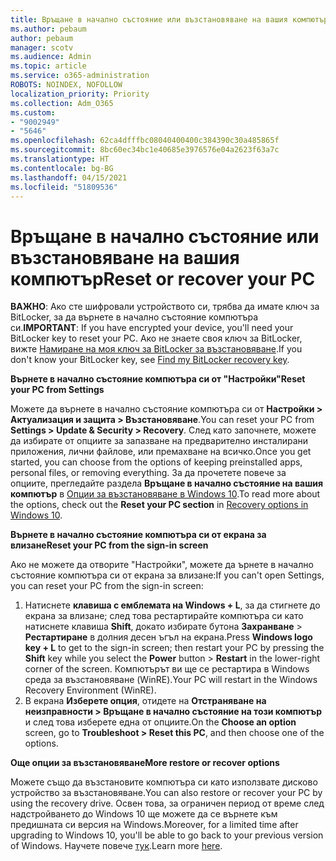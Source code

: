 ```yaml
---
title: Връщане в начално състояние или възстановяване на вашия компютър
ms.author: pebaum
author: pebaum
manager: scotv
ms.audience: Admin
ms.topic: article
ms.service: o365-administration
ROBOTS: NOINDEX, NOFOLLOW
localization_priority: Priority
ms.collection: Adm_O365
ms.custom:
- "9002949"
- "5646"
ms.openlocfilehash: 62ca4dfffbc08040400400c384390c30a485865f
ms.sourcegitcommit: 8bc60ec34bc1e40685e3976576e04a2623f63a7c
ms.translationtype: HT
ms.contentlocale: bg-BG
ms.lasthandoff: 04/15/2021
ms.locfileid: "51809536"
---
```

# <a name="reset-or-recover-your-pc"></a><span data-ttu-id="6dd9f-102">Връщане в начално състояние или възстановяване на вашия компютър</span><span class="sxs-lookup"><span data-stu-id="6dd9f-102">Reset or recover your PC</span></span>

<span data-ttu-id="6dd9f-103">**ВАЖНО**: Ако сте шифровали устройството си, трябва да имате ключ за BitLocker, за да върнете в начално състояние компютъра си.</span><span class="sxs-lookup"><span data-stu-id="6dd9f-103">**IMPORTANT**: If you have encrypted your device, you'll need your BitLocker key to reset your PC.</span></span> <span data-ttu-id="6dd9f-104">Ако не знаете своя ключ за BitLocker, вижте [Намиране на моя ключ за BitLocker за възстановяване](https://support.microsoft.com/help/4026181/windows-10-find-my-bitlocker-recovery-key).</span><span class="sxs-lookup"><span data-stu-id="6dd9f-104">If you don't know your BitLocker key, see [Find my BitLocker recovery key](https://support.microsoft.com/help/4026181/windows-10-find-my-bitlocker-recovery-key).</span></span>

<span data-ttu-id="6dd9f-105">**Върнете в начално състояние компютъра си от "Настройки"**</span><span class="sxs-lookup"><span data-stu-id="6dd9f-105">**Reset your PC from Settings**</span></span>

<span data-ttu-id="6dd9f-106">Можете да върнете в начално състояние компютъра си от **Настройки > Актуализация и защита > Възстановяване**.</span><span class="sxs-lookup"><span data-stu-id="6dd9f-106">You can reset your PC from **Settings > Update & Security > Recovery**.</span></span> <span data-ttu-id="6dd9f-107">След като започнете, можете да избирате от опциите за запазване на предварително инсталирани приложения, лични файлове, или премахване на всичко.</span><span class="sxs-lookup"><span data-stu-id="6dd9f-107">Once you get started, you can choose from the options of keeping preinstalled apps, personal files, or removing everything.</span></span> <span data-ttu-id="6dd9f-108">За да прочетете повече за опциите, прегледайте раздела **Връщане в начално състояние на вашия компютър** в [Опции за възстановяване в Windows 10](https://support.microsoft.com/help/12415/windows-10-recovery-options).</span><span class="sxs-lookup"><span data-stu-id="6dd9f-108">To read more about the options, check out the **Reset your PC section** in [Recovery options in Windows 10](https://support.microsoft.com/help/12415/windows-10-recovery-options).</span></span>

<span data-ttu-id="6dd9f-109">**Върнете в начално състояние компютъра си от екрана за влизане**</span><span class="sxs-lookup"><span data-stu-id="6dd9f-109">**Reset your PC from the sign-in screen**</span></span>

<span data-ttu-id="6dd9f-110">Ако не можете да отворите "Настройки", можете да ърнете в начално състояние компютъра си от екрана за влизане:</span><span class="sxs-lookup"><span data-stu-id="6dd9f-110">If you can't open Settings, you can reset your PC from the sign-in screen:</span></span>

1. <span data-ttu-id="6dd9f-111">Натиснете **клавиша с емблемата на Windows + L**, за да стигнете до екрана за влизане; след това рестартирайте компютъра си като натиснете клавиша **Shift**, докато избирате бутона **Захранване** > **Рестартиране** в долния десен ъгъл на екрана.</span><span class="sxs-lookup"><span data-stu-id="6dd9f-111">Press **Windows logo key + L** to get to the sign-in screen; then restart your PC by pressing the **Shift** key while you select the **Power** button > **Restart** in the lower-right corner of the screen.</span></span> <span data-ttu-id="6dd9f-112">Компютърът ви ще се рестартира в Windows среда за възстановяване (WinRE).</span><span class="sxs-lookup"><span data-stu-id="6dd9f-112">Your PC will restart in the Windows Recovery Environment (WinRE).</span></span>
2. <span data-ttu-id="6dd9f-113">В екрана **Изберете опция**, отидете на **Отстраняване на неизправности > Връщане в начално състояние на този компютър** и след това изберете една от опциите.</span><span class="sxs-lookup"><span data-stu-id="6dd9f-113">On the **Choose an option** screen, go to **Troubleshoot > Reset this PC**, and then choose one of the options.</span></span>

<span data-ttu-id="6dd9f-114">**Още опции за възстановяване**</span><span class="sxs-lookup"><span data-stu-id="6dd9f-114">**More restore or recover options**</span></span>

<span data-ttu-id="6dd9f-115">Можете също да възстановите компютъра си като използвате дисково устройство за възстановяване.</span><span class="sxs-lookup"><span data-stu-id="6dd9f-115">You can also restore or recover your PC by using the recovery drive.</span></span> <span data-ttu-id="6dd9f-116">Освен това, за ограничен период от време след надстройването до Windows 10 ще можете да се върнете към предишната си версия на Windows.</span><span class="sxs-lookup"><span data-stu-id="6dd9f-116">Moreover, for a limited time after upgrading to Windows 10, you'll be able to go back to your previous version of Windows.</span></span> <span data-ttu-id="6dd9f-117">Научете повече [тук](https://support.microsoft.com/help/12415/windows-10-recovery-options).</span><span class="sxs-lookup"><span data-stu-id="6dd9f-117">Learn more [here](https://support.microsoft.com/help/12415/windows-10-recovery-options).</span></span>
